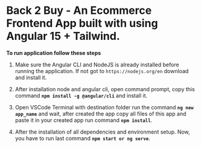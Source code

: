 # Back 2 Buy - An Ecommerce Frontend App built with using Angular 15 + Tailwind.

**To run application follow these steps**

1. Make sure the Angular CLI and NodeJS is already installed before running the application. If not got to `https://nodejs.org/en` download and install it.

2. After installation node and angular cli, open command prompt, copy this command **`npm install -g @angular/cli`** and install it.

3. Open VSCode Terminal with destination folder run the command **`ng new app_name`** and wait, after created the app copy all files of this app and paste it in your created app run command **`npm install`**.

4. After the installation of all dependencies and environment setup. Now, you have to run last command **`npm start or ng serve`**.
